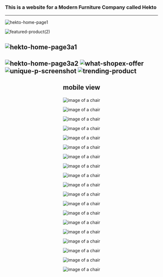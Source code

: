 ﻿### This is a website  for a Modern Furniture Company called Hekto
---
![hekto-home-page1](https://github.com/ujuhope/Modern-Furniture_site_design/blob/main/images/Hekto-home-page1.JPG)

![featured-product(2)](https://github.com/ujuhope/Modern-Furniture_site_design/blob/main/images/featured-product%20(2).JPG) 


![hekto-home-page3a1](https://github.com/ujuhope/Modern-Furniture_site_design/blob/main/images/hekto-home-page3a1.JPG)
---
![hekto-home-page3a2](https://github.com/ujuhope/Modern-Furniture_site_design/blob/main/images/hekto-home-page3a2%20(2).JPG)
![what-shopex-offer](https://github.com/ujuhope/Modern-Furniture_site_design/blob/main/images/what-shopex-offer.JPG)
![unique-p-screenshot](https://github.com/ujuhope/Modern-Furniture_site_design/blob/main/images/unique-p-screenshot.JPG)
![trending-product](https://github.com/ujuhope/Modern-Furniture_site_design/blob/main/images/trending-product.JPG)
---

## <p align="center">mobile view </p>

<p align="center"> 
  <img src="https://github.com/ujuhope/Modern-Furniture_site_design/blob/main/images/mobile-view1.JPG" alt="image of a chair"/>
  </p>
<p align="center"> 
  <img src="https://github.com/ujuhope/Modern-Furniture_site_design/blob/main/images/mobile-view2.JPG" alt="image of a chair"/>
  </p>
  <p align="center"> 
  <img src="https://github.com/ujuhope/Modern-Furniture_site_design/blob/main/images/mobile-view3.JPG" alt="image of a chair"/>
  </p>
  <p align="center"> 
  <img src="https://github.com/ujuhope/Modern-Furniture_site_design/blob/main/images/mobile-view4.JPG" alt="image of a chair"/>
  </p>
  <p align="center"> 
  <img src="https://github.com/ujuhope/Modern-Furniture_site_design/blob/main/images/mobile-view5.JPG" alt="image of a chair"/>
  </p>
  
<p align="center"> 
  <img src="https://github.com/ujuhope/Modern-Furniture_site_design/blob/main/images/mobile-view6.JPG" alt="image of a chair"/>
  </p>
  <p align="center"> 
  <img src="https://github.com/ujuhope/Modern-Furniture_site_design/blob/main/images/mobile-view7.JPG" alt="image of a chair"/>
  </p><p align="center"> 
  <img src="https://github.com/ujuhope/Modern-Furniture_site_design/blob/main/images/mobile-view8.JPG" alt="image of a chair"/>
  </p>
  <p align="center"> 
  <img src="https://github.com/ujuhope/Modern-Furniture_site_design/blob/main/images/mobile-view9.JPG" alt="image of a chair"/>
  </p>
  <p align="center"> 
  <img src="https://github.com/ujuhope/Modern-Furniture_site_design/blob/main/images/mobile-view10.JPG" alt="image of a chair"/>
  </p>
  <p align="center"> 
  <img src="https://github.com/ujuhope/Modern-Furniture_site_design/blob/main/images/mobile-view11.JPG" alt="image of a chair"/>
  </p>
  
<p align="center"> 
  <img src="https://github.com/ujuhope/Modern-Furniture_site_design/blob/main/images/mobile-view12.JPG" alt="image of a chair"/>
  </p>
  
<p align="center"> 
  <img src="https://github.com/ujuhope/Modern-Furniture_site_design/blob/main/images/mobile-view13.JPG" alt="image of a chair"/>
  </p>
  
<p align="center"> 
  <img src="https://github.com/ujuhope/Modern-Furniture_site_design/blob/main/images/mobile-view14.JPG" alt="image of a chair"/>
  </p>
  <p align="center"> 
  <img src="https://github.com/ujuhope/Modern-Furniture_site_design/blob/main/images/mobile-view15.JPG" alt="image of a chair"/>
  </p>
  <p align="center"> 
  <img src="https://github.com/ujuhope/Modern-Furniture_site_design/blob/main/images/mobile-view16.JPG" alt="image of a chair"/>
  </p>
  
<p align="center"> 
  <img src="https://github.com/ujuhope/Modern-Furniture_site_design/blob/main/images/mobile-view17.JPG" alt="image of a chair"/>
  </p>
  <p align="center"> 
  <img src="https://github.com/ujuhope/Modern-Furniture_site_design/blob/main/images/mobile-view18.JPG" alt="image of a chair"/>
  </p>
   <p align="center"> 
  <img src="https://github.com/ujuhope/Modern-Furniture_site_design/blob/main/images/mobile-view19.JPG" alt="image of a chair"/>
  </p>






























  


















